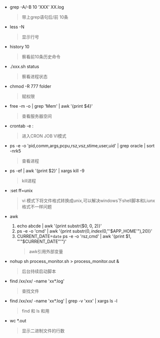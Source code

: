 - grep -A/-B 10 'XXX' XX.log
    > 带上grep语句后/前 10条

- less -N
    > 显示行号

- history 10
    > 察看前10条历史命令

- ./xxx.sh status
    > 察看进程状态

- chmod -R 777 folder
    > 赋权限

- free -m -o | grep 'Mem' | awk '{print $4}'
    > 查看服务器空间

- crontab -e : 
    > 进入CRON JOB VI模式

- ps -e -o 'pid,comm,args,pcpu,rsz,vsz,stime,user,uid' | grep oracle |  sort -nrk5
    > 查看进程

- ps -ef | awk '{print $2}' | xargs kill -9
    > kill进程

- :set ff=unix
    > vi 模式下将文件格式转换成unix,可以解决windows下shell脚本和Liunx格式不一样问题

- awk
    1. echo abcde | awk '{print substr($0, 0, 2)}'
    2. ps -e -o 'cmd' | awk '{print substr($0,index($0,"'$APP_HOME'"),20)}' 
    4. CURRENT_DATE=`date` ps -e -o 'rsz,cmd' | awk '{print $1, "'"$CURRENT_DATE"'"}'
        > awk引用外部变量

- nohup sh process_monitor.sh > process_monitor.out &
    > 后台持续启动脚本

-  find /xx/xx/ -name 'xx*.log'
    > 查找文件
- find /xx/xx/ -name 'xx*.log' | grep -v 'xxx' | xargs ls -l
    > find 和 ls 和用

- wc *.out
    > 显示二进制文件的行数